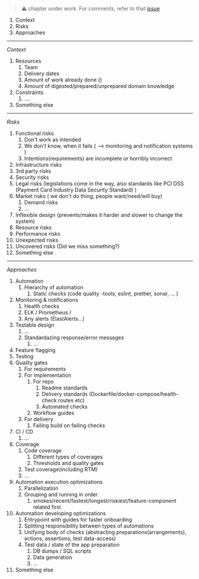  > ⚠️ chapter under work. For comments, refer to that [issue](https://github.com/mikementor/mikementor/issues/7)

1. Context
2. Risks
3. Approaches

----
*Context*

1. Resources
    1. Team
    2. Delivery dates
    3. Amount of work already done ()
    4. Amount of digested/prepared/unprepared domain knowledge
2. Constraints
    1. ....
3. Something else

-----
*Risks*

1. Functional risks
    1. Don't work as intended
    2. We don't know, when it fails   ( --> monitoring and notification systems )
    3. Intentions(requirements) are incomplete or horribly incorrect
2. Infrastructure risks
3. 3rd party risks
4. Security risks
5. Legal risks (legislations come in the way, also standards like PCI DSS (Payment Card Industry Data Security Standard) )
6. Market risks ( we don't do thing, people want/need/will buy)
    1. Demand risks
    2. ...
7. Inflexible design (prevents/makes it harder and slower to change the system)
8. Resource risks
9. Performance risks
10. Unexpected risks
11. Uncovered risks (Did we miss something?)
12. Something else


----
*Approaches*

1. Automation
    1. Hierarchy of automation
        1. Static checks (code quality -tools, eslint, prettier, sonar, ... )
2. Monitoring & notifications
    1. Health checks
    1. ELK / Prometheus / 
    2. Any alerts (ElastAlerts...)
3. Testable design
    1. ...
    2. Standardazing response/error messages
        1. ...
4. Feature flagging
5. Testing
6. Quality gates
    1. For requirements
    2. For implementation
        1. For repo
            1. Readme standards
            2. Delivery standards (Dockerfile/docker-compose/health-check routes etc)
            3. Automated checks
        2. Workflow guides             
    3. For delivery
        1. Failing build on failing checks
7. CI / CD
    1. ...
8. Coverage
    1. Code coverage
        1. Different types of coverages
        2. Thresholds and quality gates
    2. Test coverage(including RTM)
    3. ...
9. Automation execution optimizations
    1. Parallelization
    2. Grouping and running in order
        1. smokes/recent/fastest/longest/riskiest/feature-component related first
10. Automation developing optimizations
    1. Entrypoint with guides for faster onboarding
    2. Splitting responsibility between types of automations
    3. Unifying body of checks (abstracting preparations(arrangements), actions, assertions, test data-access)
    4. Test data / state of the app preparation
        1. DB dumps / SQL scripts
        2. Data generation
        3. ...
11. Something else